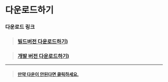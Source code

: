 # 다운로드하기


### 다운로드 링크

> ### [빌드버전 다운로드하기)](https://drive.google.com/open?id=1zkrO6fSiJJ-39UGdT4OUDj1nSjIAGWeY)

> ### [개발 버전 다운로드하기)](https://drive.google.com/open?id=1ivlk46vwLUfSqzSovya3DxEy_mR97Uou)

------

> #### [만약 다운이 안된다면 클릭하세요.](https://drive.google.com/open?id=1kPxtwPB9mX_WpcDKIGhfIbUkm2CQIknv)
